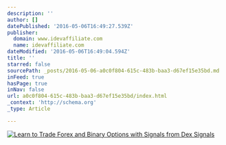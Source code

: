 ```yaml
---
description: ''
author: []
datePublished: '2016-05-06T16:49:27.539Z'
publisher:
  domain: www.idevaffiliate.com
  name: idevaffiliate.com
dateModified: '2016-05-06T16:49:04.594Z'
title: ''
starred: false
sourcePath: _posts/2016-05-06-a0c0f804-615c-483b-baa3-d67ef15e35bd.md
inFeed: true
hasPage: true
inNav: false
url: a0c0f804-615c-483b-baa3-d67ef15e35bd/index.html
_context: 'http://schema.org'
_type: Article

---
```

[![Learn to Trade Forex and Binary Options with Signals from Dex Signals](http://dexsignals.com/wp-content/uploads/2016/02/dexsignalscoverphoto.png)][0]

[0]: http://dexsignals.com/298-1-1-2.html